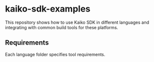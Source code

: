 # kaiko-sdk-examples

This repository shows how to use Kaiko SDK in different languages and integrating with common build tools for these platforms.

## Requirements

Each language folder specifies tool requirements.
